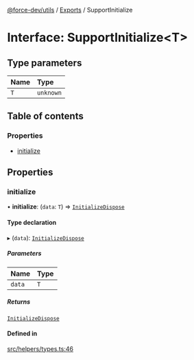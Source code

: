 [@force-dev/utils](../README.md) / [Exports](../modules.md) / SupportInitialize

# Interface: SupportInitialize<T\>

## Type parameters

| Name | Type |
| :------ | :------ |
| `T` | `unknown` |

## Table of contents

### Properties

- [initialize](SupportInitialize.md#initialize)

## Properties

### initialize

• **initialize**: (`data`: `T`) => [`InitializeDispose`](../modules.md#initializedispose)

#### Type declaration

▸ (`data`): [`InitializeDispose`](../modules.md#initializedispose)

##### Parameters

| Name | Type |
| :------ | :------ |
| `data` | `T` |

##### Returns

[`InitializeDispose`](../modules.md#initializedispose)

#### Defined in

[src/helpers/types.ts:46](https://github.com/epifanovmd/utils/blob/3135168/src/helpers/types.ts#L46)
